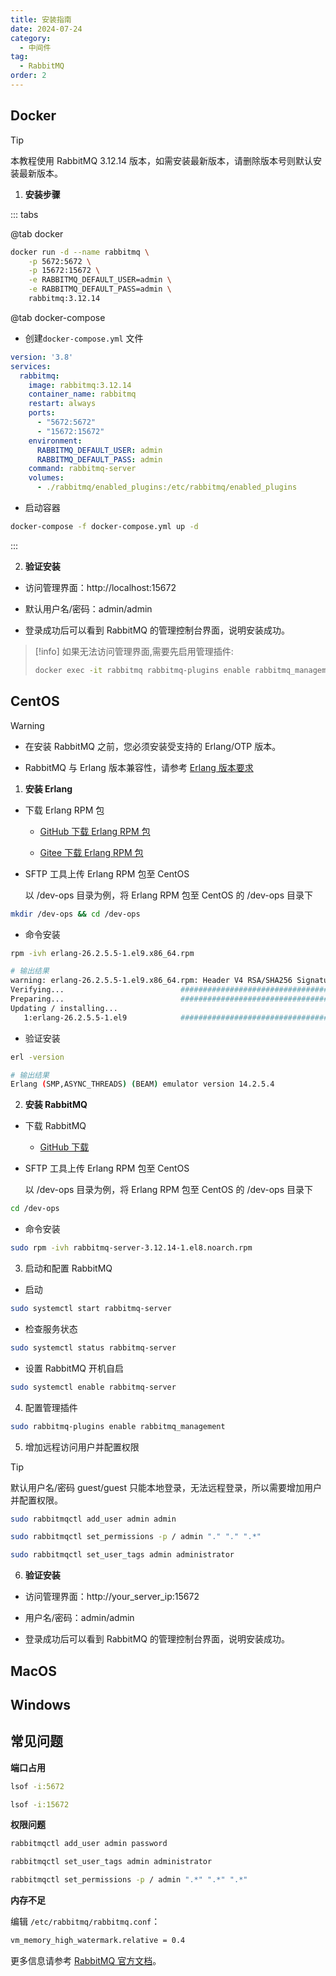 ```yaml
---
title: 安装指南
date: 2024-07-24
category:
  - 中间件
tag:
  - RabbitMQ
order: 2
---
```


## Docker

> [!tip]
> 本教程使用 RabbitMQ 3.12.14 版本，如需安装最新版本，请删除版本号则默认安装最新版本。

1. **安装步骤**

::: tabs

@tab docker

```bash
docker run -d --name rabbitmq \
    -p 5672:5672 \
    -p 15672:15672 \
    -e RABBITMQ_DEFAULT_USER=admin \
    -e RABBITMQ_DEFAULT_PASS=admin \
    rabbitmq:3.12.14
```

@tab docker-compose

- 创建`docker-compose.yml` 文件

```yaml
version: '3.8'
services:
  rabbitmq:
    image: rabbitmq:3.12.14
    container_name: rabbitmq
    restart: always
    ports:
      - "5672:5672"
      - "15672:15672"
    environment:
      RABBITMQ_DEFAULT_USER: admin
      RABBITMQ_DEFAULT_PASS: admin
    command: rabbitmq-server
    volumes:
      - ./rabbitmq/enabled_plugins:/etc/rabbitmq/enabled_plugins
```

- 启动容器

```bash
docker-compose -f docker-compose.yml up -d
```

:::

2. **验证安装**

- 访问管理界面：http://localhost:15672

- 默认用户名/密码：admin/admin

- 登录成功后可以看到 RabbitMQ 的管理控制台界面，说明安装成功。

> [!info]
> 如果无法访问管理界面,需要先启用管理插件:
> ```bash
> docker exec -it rabbitmq rabbitmq-plugins enable rabbitmq_management
> ```

## CentOS

> [!warning]
> - 在安装 RabbitMQ 之前，您必须安装受支持的 Erlang/OTP 版本。
>
> - RabbitMQ 与 Erlang 版本兼容性，请参考 [Erlang 版本要求](https://www.rabbitmq.com/docs/which-erlang)

1. **安装 Erlang**

- 下载 Erlang RPM 包

    - [GitHub 下载 Erlang RPM 包](https://github.com/rabbitmq/erlang-rpm/releases)

    - [Gitee 下载 Erlang RPM 包](https://github.com/rabbitmq/erlang-rpm/releases)

- SFTP 工具上传 Erlang RPM 包至 CentOS

  以 /dev-ops 目录为例，将 Erlang RPM 包至 CentOS 的 /dev-ops 目录下

```bash
mkdir /dev-ops && cd /dev-ops
```

- 命令安装

```bash
rpm -ivh erlang-26.2.5.5-1.el9.x86_64.rpm
```

```bash 
# 输出结果
warning: erlang-26.2.5.5-1.el9.x86_64.rpm: Header V4 RSA/SHA256 Signature, key ID 6026dfca: NOKEY
Verifying...                          ################################# [100%]
Preparing...                          ################################# [100%]
Updating / installing...
   1:erlang-26.2.5.5-1.el9            ################################# [100%]
```

- 验证安装

```bash
erl -version
```

```bash
# 输出结果
Erlang (SMP,ASYNC_THREADS) (BEAM) emulator version 14.2.5.4
```

2. **安装 RabbitMQ**

- 下载 RabbitMQ

    - [GitHub 下载](https://github.com/rabbitmq/rabbitmq-server/releases/download/v3.12.14/rabbitmq-server-3.12.14-1.el8.noarch.rpm)

- SFTP 工具上传 Erlang RPM 包至 CentOS

  以 /dev-ops 目录为例，将 Erlang RPM 包至 CentOS 的 /dev-ops 目录下

```bash
cd /dev-ops
```

- 命令安装

```bash
sudo rpm -ivh rabbitmq-server-3.12.14-1.el8.noarch.rpm 
```

3. 启动和配置 RabbitMQ

- 启动

```bash
sudo systemctl start rabbitmq-server
```

- 检查服务状态

```bash
sudo systemctl status rabbitmq-server
```

- 设置 RabbitMQ 开机自启

```bash
sudo systemctl enable rabbitmq-server
```

4. 配置管理插件

```bash
sudo rabbitmq-plugins enable rabbitmq_management
```

5. 增加远程访问用户并配置权限

> [!tip]
> 默认用户名/密码 guest/guest 只能本地登录，无法远程登录，所以需要增加用户并配置权限。

```bash
sudo rabbitmqctl add_user admin admin

sudo rabbitmqctl set_permissions -p / admin "." "." ".*"

sudo rabbitmqctl set_user_tags admin administrator
```

6. **验证安装**

- 访问管理界面：http://your_server_ip:15672

- 用户名/密码：admin/admin

- 登录成功后可以看到 RabbitMQ 的管理控制台界面，说明安装成功。

## MacOS

## Windows

## 常见问题

**端口占用**

```bash
lsof -i:5672

lsof -i:15672
```

**权限问题**

```bash
rabbitmqctl add_user admin password

rabbitmqctl set_user_tags admin administrator

rabbitmqctl set_permissions -p / admin ".*" ".*" ".*"
```

**内存不足**

编辑 `/etc/rabbitmq/rabbitmq.conf`：

```bash
vm_memory_high_watermark.relative = 0.4
```

更多信息请参考 [RabbitMQ 官方文档](https://www.rabbitmq.com/documentation.html)。

